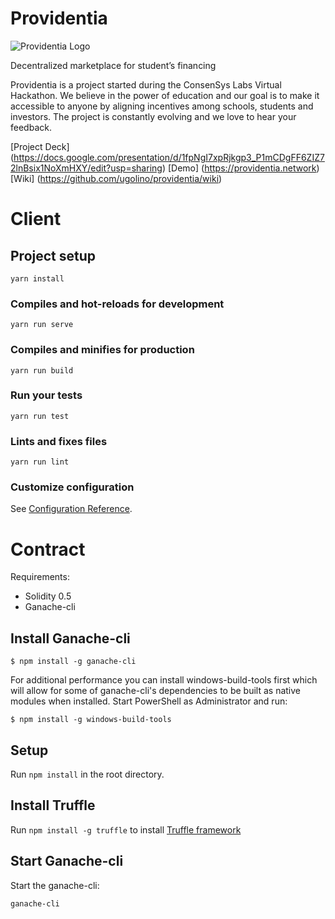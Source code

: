 # Providentia

![Providentia Logo](https://providentia.network/providentia-logo-color.png)

Decentralized marketplace for student’s financing

Providentia is a project started during the ConsenSys Labs Virtual Hackathon. We believe in the power of education and our goal is to make it accessible to anyone by aligning incentives among schools, students and investors. The project is constantly evolving and we love to hear your feedback.

[Project Deck] (https://docs.google.com/presentation/d/1fpNgI7xpRjkgp3_P1mCDgFF6ZIZ72lnBsix1NoXmHXY/edit?usp=sharing)
[Demo] (https://providentia.network)
[Wiki] (https://github.com/ugolino/providentia/wiki)

# Client

## Project setup
```
yarn install
```

### Compiles and hot-reloads for development
```
yarn run serve
```

### Compiles and minifies for production
```
yarn run build
```

### Run your tests
```
yarn run test
```

### Lints and fixes files
```
yarn run lint
```

### Customize configuration
See [Configuration Reference](https://cli.vuejs.org/config/).


# Contract

Requirements:
* Solidity 0.5
* Ganache-cli

## Install Ganache-cli

`$ npm install -g ganache-cli`

For additional performance you can install windows-build-tools first which will allow for some of ganache-cli's dependencies to be built as native modules when installed. Start PowerShell as Administrator and run:

`$ npm install -g windows-build-tools`

## Setup
Run `npm install` in the root directory.

## Install Truffle
Run `npm install -g truffle` to install [Truffle framework](http://truffleframework.com/docs/getting_started/installation)

## Start Ganache-cli

Start the ganache-cli:

`ganache-cli `


